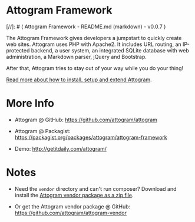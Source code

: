 Attogram Framework
==================
[//]: # ( Attogram Framework - README.md (markdown) - v0.0.7 )

The Attogram Framework gives developers a jumpstart to quickly create web sites. Attogram uses PHP with Apache2. It includes URL routing, an IP-protected backend, a user system, an integrated SQLite database with web administration, a Markdown parser, jQuery and Bootstrap.

After that, Attogram tries to stay out of your way while you do your thing!

[Read more about how to install, setup and extend Attogram](modules/attogram/actions/about.md).

More Info
=========

* Attogram @ GitHub: https://github.com/attogram/attogram

* Attogram @ Packagist: https://packagist.org/packages/attogram/attogram-framework

* Demo: http://getitdaily.com/attogram/

Notes
=====
* Need the `vendor` directory and can't run composer?  Download and install the [Attogram vendor package as a zip file](https://github.com/attogram/attogram-vendor/archive/master.zip).

* Or get the Attogram vendor package @ GitHub: https://github.com/attogram/attogram-vendor
